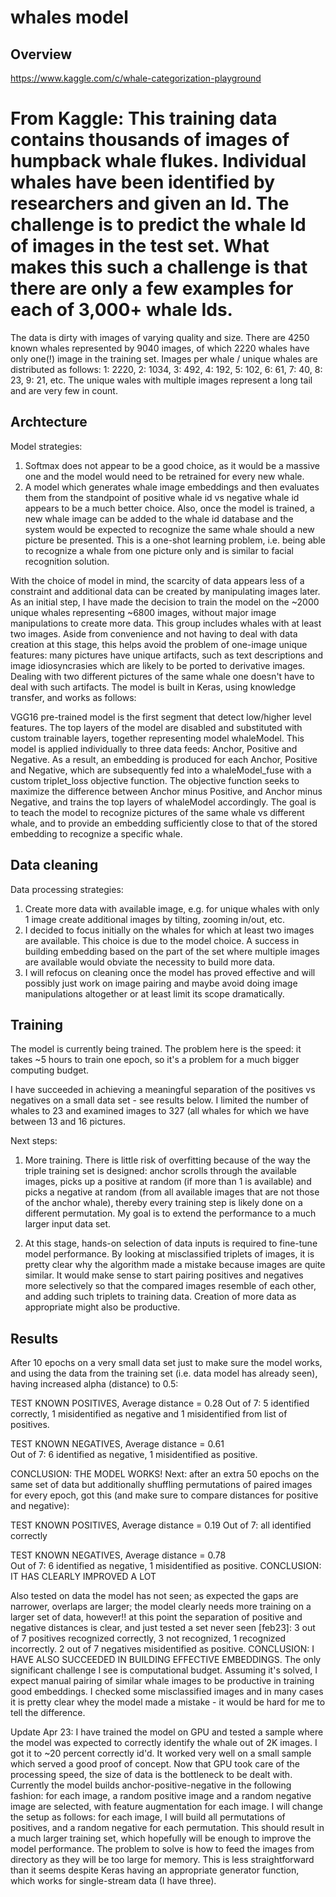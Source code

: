 # whales model

## Overview

https://www.kaggle.com/c/whale-categorization-playground

From Kaggle: This training data contains thousands of images of humpback whale flukes. Individual whales have been identified by researchers and given an Id. The challenge is to predict the whale Id of images in the test set. What makes this such a challenge is that  there are only a few examples for each of 3,000+ whale Ids.
=======
The data is dirty with images of varying quality and size. There are 4250 known whales represented by 9040 images, of which 2220 whales have only one(!) image in the training set. Images per whale / unique whales are distributed as follows:
1:	2220, 
2:	1034,
3:	492,
4:	192,
5:	102,
6:	61,
7:	40,
8:	23,
9:	21,
etc.
The unique wales with multiple images represent a long tail and are very few in count.

## Archtecture

Model strategies:
1. Softmax does not appear to be a good choice, as it would be a massive one and the model would need to be retrained for every new whale.
2. A model which generates whale image embeddings and then evaluates them from the standpoint of positive whale id vs negative whale id appears to be a much better choice. Also, once the model is trained, a new whale image can be added to the whale id database and the system would be expected to recognize the same whale should a new picture be presented. This is a one-shot learning problem, i.e. being able to recognize a whale from one picture only and is similar to facial recognition solution.

With the choice of model in mind, the scarcity of data appears less of a constraint and additional data can be created by manipulating  images later. As an initial step, I have made the decision to train the model on the ~2000 unique whales representing ~6800 images, without major image manipulations to create more data. This group includes whales with at least two images. Aside from convenience and not having to deal with data creation at this stage, this helps avoid the problem of one-image unique features: many pictures have unique artifacts, such as text descriptions and image idiosyncrasies which are likely to be ported to derivative images. Dealing with two different pictures of the same whale one doesn't have to deal with such artifacts. The model is built in Keras, using knowledge transfer, and works as follows:

VGG16 pre-trained model is the first segment that detect low/higher level features. The top layers of the model are disabled and substituted with custom trainable layers, together representing model whaleModel. This model is applied individually to three data feeds: Anchor, Positive and Negative. As a result, an embedding is produced for each Anchor, Positive and Negative, which are subsequently fed into a whaleModel_fuse with a custom triplet_loss objective function. The objective function seeks to maximize the difference between Anchor minus Positive, and Anchor minus Negative, and trains the top layers of whaleModel accordingly. The goal is to teach the model to recognize pictures of the same whale vs different whale, and to provide an embedding sufficiently close to that of the stored embedding to recognize a specific whale.


## Data cleaning

Data processing strategies:
1. Create more data with available image, e.g. for unique whales with only 1 image create additional images by tilting, zooming in/out, etc.
2. I decided to focus initially on the whales for which at least two images are available. This choice is due to the model choice. A success in building embedding based on the part of the set where multiple images are available would obviate the necessity to build more data.
3. I will refocus on cleaning once the model has proved effective and will possibly just work on image pairing and maybe avoid doing image manipulations altogether or at least limit its scope dramatically.

## Training

The model is currently being trained. The problem here is the speed: it takes ~5 hours to train one epoch, so it's a problem for a much bigger computing budget. 

I have succeeded in achieving a meaningful separation of the positives vs negatives on a small data set  - see results below. I limited the number of whales to 23 and examined images to 327 (all whales for which we have between 13 and 16 pictures.

Next steps: 
1. More training. There is little risk of overfitting because of the way the triple training set is designed: anchor scrolls through the available images, picks up a positive at random (if more than 1 is available) and picks a negative at random (from all available images that are not those of the anchor whale), thereby every training step is likely done on a different permutation. My goal is to extend the performance to a much larger input data set.

2. At this stage, hands-on selection of data inputs is required to fine-tune model performance. By looking at misclassified triplets of images, it is pretty clear why the algorithm made a mistake because images are quite similar. It would make sense to start pairing positives and negatives more selectively so that the compared images resemble of each other, and adding such triplets to training data. Creation of more data as appropriate might also be productive.

## Results

After 10 epochs on a very small data set just to make sure the model works, and using the data from the training set (i.e. data model has already seen), having increased alpha (distance) to 0.5:

TEST KNOWN POSITIVES, Average distance = 0.28
Out of 7: 5 identified correctly, 1 misidentified as negative and 1 misidentified from list of positives.

TEST KNOWN NEGATIVES, Average distance = 0.61	
Out of 7: 6 identified as negative, 1 misidentified as positive.

CONCLUSION: THE MODEL WORKS! Next: after an extra 50 epochs on the same set of data but additionally shuffling permutations of paired images for every epoch, got this (and make sure to compare distances for positive and negative):

TEST KNOWN POSITIVES, Average distance = 0.19
Out of 7: all identified correctly

TEST KNOWN NEGATIVES, Average distance = 0.78	
Out of 7: 6 identified as negative, 1 misidentified as positive.
CONCLUSION: IT HAS CLEARLY IMPROVED A LOT

Also tested on data the model has not seen; as expected the gaps are narrower, overlaps are larger; the model clearly needs more training on a larger set of data, however!! at this point the separation of positive and negative distances is clear, and just tested a set never seen [feb23]: 3 out of 7 positives recognized correctly, 3 not recognized, 1 recognized incorrectly. 2 out of 7 negatives misidentified as positive. CONCLUSION: I HAVE ALSO SUCCEEDED IN BUILDING EFFECTIVE EMBEDDINGS. The only significant challenge I see is computational budget. Assuming it's solved, I expect manual pairing of similar whale images to be productive in training good embeddings. I checked some misclassified images and in many cases it is pretty clear whey the model made a mistake - it would be hard for me to tell the difference.

Update Apr 23: I have trained the model on GPU and tested a sample where the model was expected to correctly identify the whale out of 2K images. I got it to ~20 percent correctly id'd. It worked very well on a small sample which served a good proof of concept. Now that GPU took care of the processing speed, the size of data is the bottleneck to be dealt with. Currently the model builds anchor-positive-negative in the following fashion: for each image, a random positive image and a random negative image are selected, with feature augmentation for each image. I will change the setup as follows: for each image, I will build all permutations of positives, and a random negative for each permutation. This should result in a much larger training set, which hopefully will be enough to improve the model performance. The problem to solve is how to feed the images from directory as they will be too large for memory. This is less straightforward than it seems despite Keras having an appropriate generator function, which works for single-stream data (I have three).






